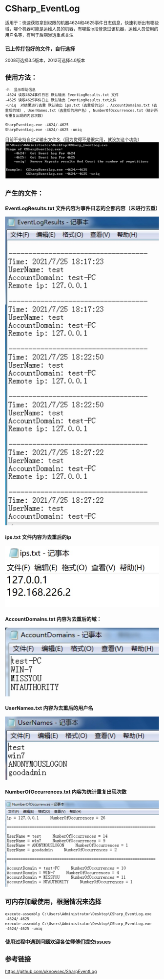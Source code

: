 # CSharp_EventLog
适用于：快速获取拿到权限的机器4624和4625事件日志信息，快速判断出有哪些域，哪个机器可能是运维人员的机器，有哪些ip段登录过该机器，运维人员使用的用户名等，有利于后期渗透重点关注
### 已上传打包好的文件，自行选择
2008可选择3.5版本，2012可选择4.0版本
## 使用方法：
```
-h  显示帮助信息
-4624 读取4624事件日志 默认输出 EventLogResults.txt 文件
-4625 读取4625事件日志 默认输出 EventLogResults.txt文件
-uniq  对结果进行去重 默认输出 ips.txt（去重后的ip）, AccountDomains.txt（去重后的域）, UserNames.txt（去重后的用户名）, NumberOfOccurrences.txt（统计所有重复出现的内容次数）
```
```
SharpEventLog.exe -4624/-4625
SharpEventLog.exe -4624/-4625 -uniq
```
目前不支持自定义输出文件名（因为觉得不是很实用，就没加这个功能）
![image](https://github.com/TryA9ain/CSharp_EventLog/blob/master/picture/Xnip2021-08-31_22-15-43.jpg)

## 产生的文件：
### EventLogResults.txt 文件内容为事件日志的全部内容（未进行去重）
![image](https://github.com/TryA9ain/CSharp_EventLog/blob/master/picture/2.jpg)
### ips.txt 文件内容为去重后的ip
![image](https://github.com/TryA9ain/CSharp_EventLog/blob/master/picture/7.jpg)
### AccountDomains.txt  内容为去重后的域：
![image](https://github.com/TryA9ain/CSharp_EventLog/blob/master/picture/3.jpg)
### UserNames.txt 内容为去重后的用户名
![image](https://github.com/TryA9ain/CSharp_EventLog/blob/master/picture/4.jpg)
### NumberOfOccurrences.txt 内容为统计重复出现次数
![image](https://github.com/TryA9ain/CSharp_EventLog/blob/master/picture/5.jpg)
## 可内存加载使用，根据情况来选择
```
execute-assembly C:\Users\Administrator\Desktop\CSharp_EventLog.exe -4624/-4625
execute-assembly C:\Users\Administrator\Desktop\CSharp_EventLog.exe -4624/-4625 -uniq
```
### 使用过程中遇到问题欢迎各位师傅们提交issues
## 参考链接
https://github.com/uknowsec/SharpEventLog

